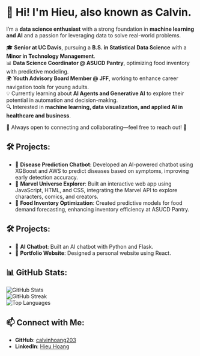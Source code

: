 # 👋 Hi! I'm Hieu, also known as Calvin.

I’m a **data science enthusiast** with a strong foundation in **machine learning and AI** and a passion for leveraging data to solve real-world problems.  

🎓 **Senior at UC Davis**, pursuing a **B.S. in Statistical Data Science** with a **Minor in Technology Management**.  
📊 **Data Science Coordinator @ ASUCD Pantry**, optimizing food inventory with predictive modeling.  
🌍 **Youth Advisory Board Member @ JFF**, working to enhance career navigation tools for young adults.  
💡 Currently learning about **AI Agents and Generative AI** to explore their potential in automation and decision-making.  
🔍 Interested in **machine learning, data visualization, and applied AI in healthcare and business**.  

🌟 Always open to connecting and collaborating—feel free to reach out! 🚀  

## 🛠 Projects:
- 🔹 **Disease Prediction Chatbot**: Developed an AI-powered chatbot using XGBoost and AWS to predict diseases based on symptoms, improving early detection accuracy.  
- 🔹 **Marvel Universe Explorer**: Built an interactive web app using JavaScript, HTML, and CSS, integrating the Marvel API to explore characters, comics, and creators.  
- 🔹 **Food Inventory Optimization**: Created predictive models for food demand forecasting, enhancing inventory efficiency at ASUCD Pantry.  

## 🛠 Projects:
- 🔹 **AI Chatbot**: Built an AI chatbot with Python and Flask.
- 🔹 **Portfolio Website**: Designed a personal website using React.

## 📊 GitHub Stats:
![GitHub Stats](https://github-readme-stats.vercel.app/api?username=calvinhoang203&show_icons=true&theme=dark)  
![GitHub Streak](https://github-readme-streak-stats.herokuapp.com/?user=calvinhoang203&theme=dark)  
![Top Languages](https://github-readme-stats.vercel.app/api/top-langs/?username=calvinhoang203&layout=compact&theme=dark) 

## 📫 Connect with Me:
- **GitHub**: [calvinhoang203](https://github.com/calvinhoang203)
- **LinkedIn**: [Hieu Hoang](https://linkedin.com/in/yourname)
